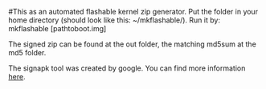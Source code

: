 #This as an automated flashable kernel zip generator.
Put the folder in your home directory (should look like this: ~/mkflashable/).
Run it by:
mkflashable [pathtoboot.img]

The signed zip can be found at the out folder, the matching md5sum at the md5 folder.


The signapk tool was created by google. You can find more information [here](https://code.google.com/p/signapk/).
